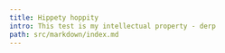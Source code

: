 ```yaml
---
title: Hippety hoppity
intro: This test is my intellectual property - derp
path: src/markdown/index.md
---
```


